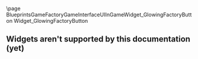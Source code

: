 \page BlueprintsGameFactoryGameInterfaceUIInGameWidget_GlowingFactoryButton Widget_GlowingFactoryButton
## Widgets aren't supported by this documentation (yet)
